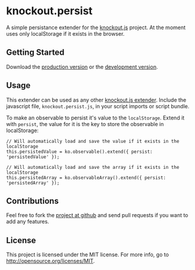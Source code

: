 # knockout.persist

A simple persistance extender for the [knockout.js](https://github.com/SteveSanderson/knockout) project. At the moment uses only localStorage if it exists in the browser.

## Getting Started
Download the [production version][min] or the [development version][max].

[min]: https://raw.github.com/spoike/knockout.persist/master/dist/knockout.persist.min.js
[max]: https://raw.github.com/spoike/knockout.persist/master/dist/knockout.persist.js

## Usage

This extender can be used as any other [knockout.js extender](http://knockoutjs.com/documentation/extenders.html). Include the javascript file, `knockout.persist.js`, in your script imports or script bundle.

To make an observable to persist it's value to the `localStorage`. Extend it with `persist`, the value for it is the key to store the observable in localStorage:

    // Will automatically load and save the value if it exists in the localStorage
    this.persistedValue = ko.observable().extend({ persist: 'persistedValue' });

    // Will automatically load and save the array if it exists in the localStorage
    this.persistedArray = ko.observableArray().extend({ persist: 'persistedArray' });

## Contributions

Feel free to fork the [project at github](http://github.com/spoike/knockout.persist) and send pull requests if you want to add any features.

## License

This project is licensed under the MIT license. For more info, go to http://opensource.org/licenses/MIT.

